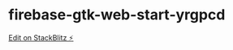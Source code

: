 # firebase-gtk-web-start-yrgpcd

[Edit on StackBlitz ⚡️](https://stackblitz.com/edit/firebase-gtk-web-start-yrgpcd)